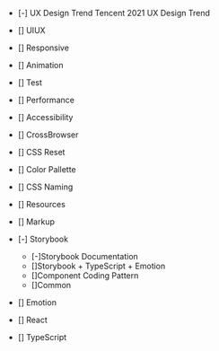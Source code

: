 - [-] UX Design Trend
  Tencent 2021 UX Design Trend
- [] UIUX
- [] Responsive
- [] Animation
- [] Test
- [] Performance
- [] Accessibility
- [] CrossBrowser

- [] CSS Reset
- [] Color Pallette
- [] CSS Naming
- [] Resources

- [] Markup
- [-] Storybook
  - [-]Storybook Documentation
  - []Storybook + TypeScript + Emotion
  - []Component Coding Pattern
  - []Common
- [] Emotion
- [] React
- [] TypeScript
